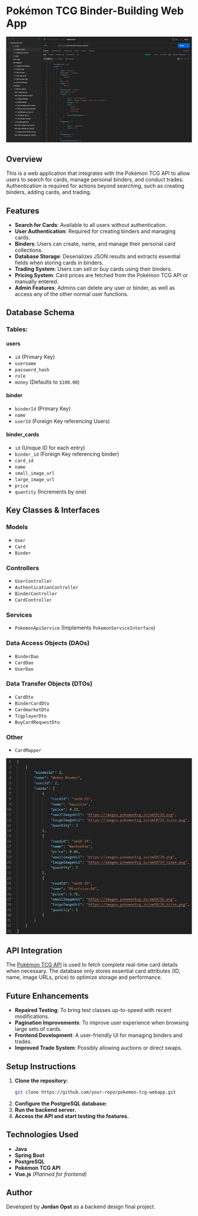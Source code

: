 # Pokémon TCG Binder-Building Web App

![Example Postman View With Requests](docs/screenshots/Postman%20View.png)

## Overview
This is a web application that integrates with the Pokémon TCG API to allow users to search for cards, manage personal binders, and conduct trades. Authentication is required for actions beyond searching, such as creating binders, adding cards, and trading.

## Features
- **Search for Cards**: Available to all users without authentication.
- **User Authentication**: Required for creating binders and managing cards.
- **Binders**: Users can create, name, and manage their personal card collections.
- **Database Storage**: Deserializes JSON results and extracts essential fields when storing cards in binders.
- **Trading System**: Users can sell or buy cards using their binders.
- **Pricing System**: Card prices are fetched from the Pokémon TCG API or manually entered.
- **Admin Features**: Admins can delete any user or binder, as well as access any of the other normal user functions.

## Database Schema
### Tables:
#### users
- `id` (Primary Key)
- `username`
- `password_hash`
- `role`
- `money` (Defaults to `$100.00`)

#### binder
- `binderId` (Primary Key)
- `name`
- `userId` (Foreign Key referencing Users)

#### binder_cards
- `id` (Unique ID for each entry)
- `binder_id` (Foreign Key referencing binder)
- `card_id`
- `name`
- `small_image_url`
- `large_image_url`
- `price`
- `quantity` (Increments by one)

## Key Classes & Interfaces
### Models
- `User`
- `Card`
- `Binder`

### Controllers ###
- `UserController`
- `AuthenticationController`
- `BinderController`
- `CardController`

### Services
- `PokemonApiService` (Implements `PokemonServiceInterface`)

### Data Access Objects (DAOs)
- `BinderDao`
- `CardDao`
- `UserDao`

### Data Transfer Objects (DTOs)
- `CardDto`
- `BinderCardDto`
- `CardmarketDto`
- `TcgplayerDto`
- `BuyCardRequestDto`

### Other
- `CardMapper`

![Example Binder View in JSON](docs/screenshots/Binder%20View.png)

## API Integration
The [Pokémon TCG API](https://pokemontcg.io/) is used to fetch complete real-time card details when necessary. The database only stores essential card attributes (ID, name, image URLs, price) to optimize storage and performance.

## Future Enhancements
- **Repaired Testing**: To bring test classes up-to-speed with recent modifications.
- **Pagination Improvements**: To improve user experience when browsing large sets of cards.
- **Frontend Development**: A user-friendly UI for managing binders and trades.
- **Improved Trade System**: Possibly allowing auctions or direct swaps.

## Setup Instructions
1. **Clone the repository:**
   ```sh
   git clone https://github.com/your-repo/pokemon-tcg-webapp.git
   ```
2. **Configure the PostgreSQL database:**
3. **Run the backend server.**
4. **Access the API and start testing the features.**

## Technologies Used
- **Java**
- **Spring Boot**
- **PostgreSQL**
- **Pokémon TCG API**
- **Vue.js** *(Planned for frontend)*

## Author
Developed by **Jordan Opst** as a backend design final project.

